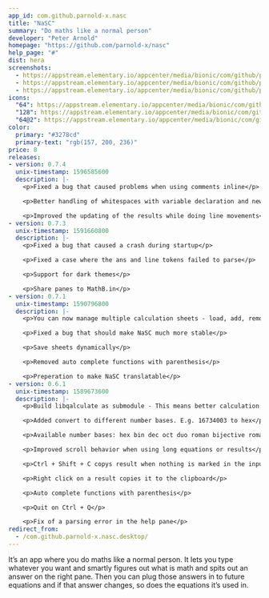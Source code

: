 ```yaml
---
app_id: com.github.parnold-x.nasc
title: "NaSC"
summary: "Do maths like a normal person"
developer: "Peter Arnold"
homepage: "https://github.com/parnold-x/nasc"
help_page: "#"
dist: hera
screenshots:
  - https://appstream.elementary.io/appcenter/media/bionic/com/github/parnold-x.nasc/9247E2C208C18CD8B0D10AF00E45CED7/screenshots/image-1_orig.png
  - https://appstream.elementary.io/appcenter/media/bionic/com/github/parnold-x.nasc/9247E2C208C18CD8B0D10AF00E45CED7/screenshots/image-2_orig.png
  - https://appstream.elementary.io/appcenter/media/bionic/com/github/parnold-x.nasc/9247E2C208C18CD8B0D10AF00E45CED7/screenshots/image-3_orig.png
icons:
  "64": https://appstream.elementary.io/appcenter/media/bionic/com/github/parnold-x.nasc/9247E2C208C18CD8B0D10AF00E45CED7/icons/64x64/com.github.parnold-x.nasc_com.github.parnold-x.nasc.png
  "128": https://appstream.elementary.io/appcenter/media/bionic/com/github/parnold-x.nasc/9247E2C208C18CD8B0D10AF00E45CED7/icons/128x128/com.github.parnold-x.nasc_com.github.parnold-x.nasc.png
  "64@2": https://appstream.elementary.io/appcenter/media/bionic/com/github/parnold-x.nasc/9247E2C208C18CD8B0D10AF00E45CED7/icons/64x64@2/com.github.parnold-x.nasc_com.github.parnold-x.nasc.png
color:
  primary: "#3278cd"
  primary-text: "rgb(157, 200, 236)"
price: 8
releases:
- version: 0.7.4
  unix-timestamp: 1596585600
  description: |-
    <p>Fixed a bug that caused problems when using comments inline</p>

    <p>Better handling of whitespaces with variable declaration and newlines</p>

    <p>Improved the updating of the results while doing line movements</p>
- version: 0.7.3
  unix-timestamp: 1591660800
  description: |-
    <p>Fixed a bug that caused a crash during startup</p>

    <p>Fixed a case where the ans and line tokens failed to parse</p>

    <p>Support for dark themes</p>

    <p>Share panes to MathB.in</p>
- version: 0.7.1
  unix-timestamp: 1590796800
  description: |-
    <p>You can now manage multiple calculation sheets - load, add, remove and rename sheets</p>

    <p>Fixed a bug that should make NaSC much more stable</p>

    <p>Save sheets dynamically</p>

    <p>Removed auto complete functions with parenthesis</p>

    <p>Preperation to make NaSC translatable</p>
- version: 0.6.1
  unix-timestamp: 1589673600
  description: |-
    <p>Build libqalculate as submodule - This means better calculation results and more functions</p>

    <p>Added convert to different number bases. E.g. 16734003 to hex</p>

    <p>Available number bases: hex bin dec oct duo roman bijective roman sexa fp32 fp64 fp16 fp80 fp128</p>

    <p>Improved scroll behavior when using long equations or results</p>

    <p>Ctrl + Shift + C copys result when nothing is marked in the input pane</p>

    <p>Right click on a result copies it to the clipboard</p>

    <p>Auto complete functions with parenthesis</p>

    <p>Quit on Ctrl + Q</p>

    <p>Fix of a parsing error in the help pane</p>
redirect_from:
  - /com.github.parnold-x.nasc.desktop/
---
```


<p>It’s an app where you do maths like a normal person. It lets you type whatever you want and smartly figures out what is math and spits out an answer on the right pane. Then you can plug those answers in to future equations and if that answer changes, so does the equations it’s used in.</p>